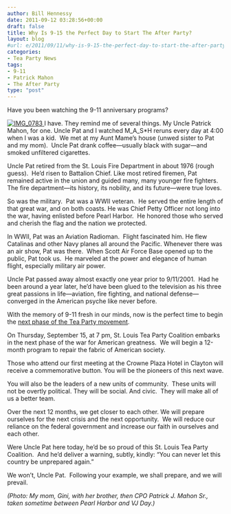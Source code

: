 ```yaml
---
author: Bill Hennessy
date: 2011-09-12 03:28:56+00:00
draft: false
title: Why Is 9-15 the Perfect Day to Start The After Party?
layout: blog
#url: e/2011/09/11/why-is-9-15-the-perfect-day-to-start-the-after-party/
categories:
- Tea Party News
tags:
- 9-11
- Patrick Mahon
- The After Party
type: "post"
---
```


Have you been watching the 9-11 anniversary programs?

[![IMG_0783](https://hennessysview.com/wp-content/uploads/2011/09/IMG_0783_thumb.jpg)
](https://hennessysview.com/wp-content/uploads/2011/09/IMG_0783.jpg)I have. They remind me of several things. My Uncle Patrick Mahon, for one. Uncle Pat and I watched M_A_S*H reruns every day at 4:00 when I was a kid.  We met at my Aunt Mame’s house (unwed sister to Pat and my mom).  Uncle Pat drank coffee—usually black with sugar—and smoked unfiltered cigarettes.

Uncle Pat retired from the St. Louis Fire Department in about 1976 (rough guess).  He’d risen to Battalion Chief. Like most retired firemen, Pat remained active in the union and guided many, many younger fire fighters. The fire department—its history, its nobility, and its future—were true loves.

So was the military.  Pat was a WWII veteran.  He served the entire length of that great war, and on both coasts. He was Chief Petty Officer not long into the war, having enlisted before Pearl Harbor.  He honored those who served and cherish the flag and the nation we protected.

In WWII, Pat was an Aviation Radioman.  Flight fascinated him. He flew Catalinas and other Navy planes all around the Pacific. Whenever there was an air show, Pat was there.  When Scott Air Force Base opened up to the public, Pat took us.  He marveled at the power and elegance of human flight, especially military air power.

Uncle Pat passed away almost exactly one year prior to 9/11/2001.  Had he been around a year later, he’d have been glued to the television as his three great passions in life—aviation, fire fighting, and national defense—converged in the American psyche like never before.

With the memory of 9-11 fresh in our minds, now is the perfect time to begin the [next phase of the Tea Party movement](https://stlouisteaparty.com/2011/09/03/the-after-party-guide-book/).

On Thursday, September 15, at 7 pm, St. Louis Tea Party Coalition embarks in the next phase of the war for American greatness.  We will begin a 12-month program to repair the fabric of American society.

Those who attend our first meeting at the Crowne Plaza Hotel in Clayton will receive a commemorative button. You will be the pioneers of this next wave.

You will also be the leaders of a new units of community.  These units will not be overtly political. They will be social. And civic.  They will make all of us a better team.

Over the next 12 months, we get closer to each other. We will prepare ourselves for the next crisis and the next opportunity.  We will reduce our reliance on the federal government and increase our faith in ourselves and each other.

Were Uncle Pat here today, he’d be so proud of this St. Louis Tea Party Coalition.  And he’d deliver a warning, subtly, kindly: “You can never let this country be unprepared again.”

We won’t, Uncle Pat.  Following your example, we shall prepare, and we will prevail.

_(Photo: My mom, Gini, with her brother, then CPO Patrick J. Mahon Sr., taken sometime between Pearl Harbor and VJ Day.)_
